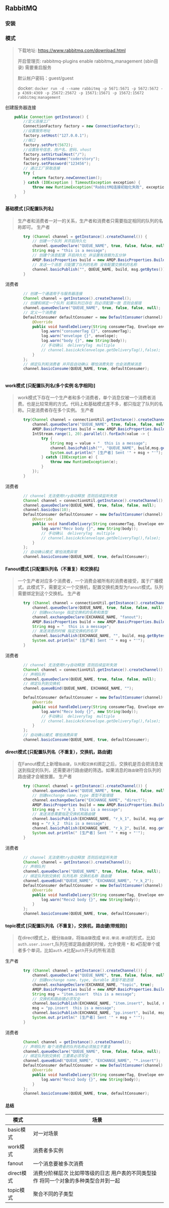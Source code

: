 ## RabbitMQ

### 安装



### **模式**

>下载地址: https://www.rabbitmq.com/download.html
>
> 开启管理页:  rabbitmq-plugins enable rabbitmq_management (sbin目录)  需要重启服务
> 
> 默认帐户密码：guest/guest
> 
> docker: ```docker run -d --name rabbitmq -p 5671:5671 -p 5672:5672 -p 4369:4369 -p 25672:25672 -p 15671:15671 -p 15672:15672 rabbitmq:management```

创建服务器连接
```java
    public Connection getInstance() {
        //定义连接工厂
        ConnectionFactory factory = new ConnectionFactory();
        //设置服务地址
        factory.setHost("127.0.0.1");
        //端口
        factory.setPort(5672);
        //设置账号信息，用户名、密码、vhost
        factory.setVirtualHost("/");
        factory.setUsername("coderstory");
        factory.setPassword("123456");
        // 通过工厂获取连接
        try {
            return factory.newConnection();
        } catch (IOException | TimeoutException exception) {
            throw new RuntimeException("RabbitMQ连接初始化失败", exception);
        }
    }
```

#### 基础模式 [只配置队列名]
> 生产者和消费者一对一的关系，生产者和消费者只需要指定相同的队列的名称即可。
生产者
```java
        try (Channel channel = getInstance().createChannel()) {
            // 创建一个队列 并开启持久化
            channel.queueDeclare("QUEUE_NAME", true, false, false, null);
            String msg = "this is a message";
            // 创建个消息配置 开启持久化 并设置有效期为五分钟
            AMQP.BasicProperties build = new AMQP.BasicProperties.Builder().deliveryMode(2).expiration(String.valueOf(5 * 60 * 1000)).build();
            // 发送一个消息 只配置了队列的名称 没有配置交换机的名称
            channel.basicPublish("", QUEUE_NAME, build, msg.getBytes());
        }
```
消费者
```java
        // 创建一个通道用于与服务器连接
        Channel channel = getInstance().createChannel();
        // 创建和绑定一个队列 如果队列已存在 则必须配置一致 否则会报错
        channel.queueDeclare("QUEUE_NAME", true, false, false, null);
        // 定义一个消费者
        DefaultConsumer defaultConsumer = new DefaultConsumer(channel) {
            @Override
            public void handleDelivery(String consumerTag, Envelope envelope, AMQP.BasicProperties properties, byte[] body) throws IOException {
                log.warn("consumerTag {}", consumerTag);
                log.warn("envelope {}", envelope);
                log.warn("body {}", new String(body));
                // 手动确认  deliveryTag  multiple
                // channel.basicAck(envelope.getDeliveryTag(),false);
            }
        };
        // 绑定队列和消费者 并开启自动确认 哪怕消费失败 也会消费掉消息
        channel.basicConsume(QUEUE_NAME, true, defaultConsumer);
   
```
#### work模式 [只配置队列名(多个实例 名字相同)]
> work模式下存在一个生产者和多个消费者，单个消息仅被一个消费者消费。也是比较常用的方式。代码上和基础模式差不多，都只指定了队列的名称。只是消费者存在多个实例。
生产者
```java
        try(Channel channel = connectionUtil.getInstance().createChannel()) {
            channel.queueDeclare("QUEUE_NAME", true, false, false, null);
            AMQP.BasicProperties build = new AMQP.BasicProperties.Builder().deliveryMode(2).expiration(String.valueOf(5 * 60 * 1000)).build();
            IntStream.range(1, 20).parallel().forEach(value -> {
                try {
                    String msg = value + "  this is a message";
                    channel.basicPublish("", "QUEUE_NAME", build,msg.getBytes());
                    System.out.println(" [生产者] Sent '" + msg + "'");
                } catch (IOException e) {
                    throw new RuntimeException(e);
                }
            });
        }
```
消费者
```java
        // channel 无法使用try自动释放 否则后续监听失效
        Channel channel = connectionUtil.getInstance().createChannel();
        channel.queueDeclare(QUEUE_NAME, true, false, false, null);
        channel.basicQos(10);
        DefaultConsumer defaultConsumer = new DefaultConsumer(channel) {
            @Override
            public void handleDelivery(String consumerTag, Envelope envelope, AMQP.BasicProperties properties, byte[] body) throws IOException {
                log.warn("Recv body {}", new String(body));
                // 手动确认  deliveryTag  multiple
                // channel.basicAck(envelope.getDeliveryTag(),false);
            }
        };
        // 自动确认模式 哪怕消费异常
        channel.basicConsume(QUEUE_NAME, true, defaultConsumer);
```
#### Fanout模式 [只配置队列名（不重复）和交换机]
> 一个生产者对应多个消费者，一个消费会被所有的消费者接受，属于广播模式。此模式下，需要定义一个交换机，配置交换机类型为```fanout```模式。队列需要绑定到这个交换机。
生产者
```java
        try (Channel channel = connectionUtil.getInstance().createChannel()) {
            channel.queueDeclare(QUEUE_NAME, true, false, false, null);
            // 创建exchange 指定交换机的名称和类型
            channel.exchangeDeclare(EXCHANGE_NAME, "fanout");
            AMQP.BasicProperties build = new AMQP.BasicProperties.Builder().deliveryMode(2).expiration(String.valueOf(5 * 60 * 1000)).build();
            String msg = "  this is a message";
            // 发送消息的时候 指定交换机的名字
            channel.basicPublish(EXCHANGE_NAME, "", build, msg.getBytes());
            System.out.println(" [生产者] Sent '" + msg + "'");
        }
```
消费者
```java
        // channel 无法使用try自动释放 否则后续监听失效
        Channel channel = connectionUtil.getInstance().createChannel();
        // 声明队列
        channel.queueDeclare(QUEUE_NAME, true, false, false, null);
        // 绑定队列到交换机
        channel.queueBind(QUEUE_NAME, EXCHANGE_NAME, "");

        DefaultConsumer defaultConsumer = new DefaultConsumer(channel) {
            @Override
            public void handleDelivery(String consumerTag, Envelope envelope, AMQP.BasicProperties properties, byte[] body) throws IOException {
                log.warn("Recv body {}", new String(body));
                // 手动确认  deliveryTag  multiple
                // channel.basicAck(envelope.getDeliveryTag(),false);
            }
        };
        // 自动确认模式 哪怕消费异常
        channel.basicConsume(QUEUE_NAME, true, defaultConsumer);
```
#### direct模式 [只配置队列名（不重复），交换机，路由键]
> 在Fanout模式上新增```路由键```，```队列```和```交换机```绑定之后，交换机是否会把消息发送到指定的队列，还需要进行路由键的筛选。如果消息的```路由键```符合队列的路由键才会被放置。
生产者
```java
        try (Channel channel = getInstance().createChannel()) {
            channel.queueDeclare("QUEUE_NAME", true, false, false, null);
            // 创建exchange name，type 类型不能填错
            channel.exchangeDeclare("EXCHANGE_NAME", "direct");
            AMQP.BasicProperties build = new AMQP.BasicProperties.Builder().deliveryMode(2).expiration(String.valueOf(5 * 60 * 1000)).build();
            String msg = "r_k_1  this is a message";
            // 发送消息需要指定交换机和路由键
            channel.basicPublish(EXCHANGE_NAME, "r_k_1", build, msg.getBytes());
            msg = "r_k_2  this is a message";
            channel.basicPublish(EXCHANGE_NAME, "r_k_2", build, msg.getBytes());
            System.out.println(" [生产者] Sent '" + msg + "'");
        }
```
消费者
```java
        // channel 无法使用try自动释放 否则后续监听失效
        Channel channel = getInstance().createChannel();
        // 声明队列
        channel.queueDeclare("QUEUE_NAME", true, false, false, null);
        // 绑定队列到交换机 队列名称 交换机名称 路由键
        channel.queueBind("QUEUE_NAME", "EXCHANGE_NAME", "r_k_2");
        DefaultConsumer defaultConsumer = new DefaultConsumer(channel) {
            @Override
            public void handleDelivery(String consumerTag, Envelope envelope, AMQP.BasicProperties properties, byte[] body) throws IOException {
                log.warn("Recv2 body {}", new String(body));
            }
        };
        channel.basicConsume(QUEUE_NAME, true, defaultConsumer);
```
#### topic模式  [只配置队列名（不重复），交换机，路由键(带规则)]
> 在direct模式上，细分```路由键```，将```路由键```改成 ```单词.单词.单词```的形式，比如 ```auth.user.insert```,队列在绑定路由键的时候，允许使用 ```*``` 和 ```#```匹配单个或者多个单词，比如```auth.#```比配```auth```开头的所有消息

生产者
```java
        try (Channel channel = getInstance().createChannel()) {
            channel.queueDeclare("QUEUE_NAME", true, false, false, null);
            // 创建exchange name，type, durable 类型不能选错
            channel.exchangeDeclare(EXCHANGE_NAME, "topic", true);
            AMQP.BasicProperties build = new AMQP.BasicProperties.Builder().deliveryMode(2).expiration(String.valueOf(5 * 60 * 1000)).build();
            String msg = "item.insert  this is a message";
            // 交换机和路由键必须写全
            channel.basicPublish(EXCHANGE_NAME, "item.insert", build, msg.getBytes());
            msg = "pp.insert  this is a message";
            channel.basicPublish(EXCHANGE_NAME, "pp.insert", build, msg.getBytes());
            System.out.println(" [生产者] Sent '" + msg + "'");
        }
```
消费者
```java
        Channel channel = getInstance().createChannel();
        // 声明队列 每个消费者的队列名称必须独立不重复
        channel.queueDeclare("QUEUE_NAME", true, false, false, null);
        // 绑定队列到交换机 三要素必须写全
        channel.queueBind("QUEUE_NAME", "EXCHANGE_NAME", "*.insert");
        DefaultConsumer defaultConsumer = new DefaultConsumer(channel) {
            @Override
            public void handleDelivery(String consumerTag, Envelope envelope, AMQP.BasicProperties properties, byte[] body) throws IOException {
                log.warn("Recv2 body {}", new String(body));
            }
        };
        channel.basicConsume(QUEUE_NAME, true, defaultConsumer);
```

#### 总结 
| 模式       | 场景                                           |
|----------|----------------------------------------------|
| basic模式  | 对一对场景                                        |
| work模式   | 消费者多实例                                       |
| fanout   | 一个消息要被多次消费                                   |
| direct模式 | 消费分阶梯层次 比如带等级的日志 用户表的不同类型操作 将同一个对象的多种类型合并到一起 |
| topic模式  | 聚合不同的子类型                                     |
